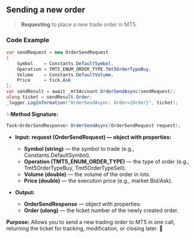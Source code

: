 ## Sending a new order

> **Requesting** to place a new trade order in MT5.

### Code Example

```csharp
var sendRequest = new OrderSendRequest
{
    Symbol    = Constants.DefaultSymbol,
    Operation = TMT5_ENUM_ORDER_TYPE.Tmt5OrderTypeBuy,
    Volume    = Constants.DefaultVolume,
    Price     = tick.Ask
};
var sendResult = await _mt5Account.OrderSendAsync(sendRequest);
ulong ticket = sendResult.Order;
_logger.LogInformation("OrderSendAsync: Order={Order}", ticket);
``` 
✨**Method Signature:** 
```csharp
Task<OrderSendResponse> OrderSendAsync(OrderSendRequest request);
```
* **Input:**
   **request (OrderSendRequest) — object with properties:**
    * **Symbol (string)** — the symbol to trade (e.g., Constants.DefaultSymbol).
    * **Operation (TMT5_ENUM_ORDER_TYPE)** — the type of order (e.g., Tmt5OrderTypeBuy, Tmt5OrderTypeSell).
    * **Volume (double)** — the volume of the order in lots.
    * **Price (double)** — the execution price (e.g., market Bid/Ask).

* **Output:**
    * **OrderSendResponse** — object with properties:
    * **Order (ulong)** — the ticket number of the newly created order.

**Purpose:**
Allows you to send a new trading order to MT5 in one call, returning the ticket for tracking, modification, or closing later. 🚀


